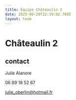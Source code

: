 ```yaml
---
title: Équipe Châteaulin 2
date: 2025-06-20T12:19:02.768Z
layout: team
---
```


# Châteaulin 2



## contact 

Julie Alanore

06 69 18 52 67

julie_oberlin@hotmail.fr

